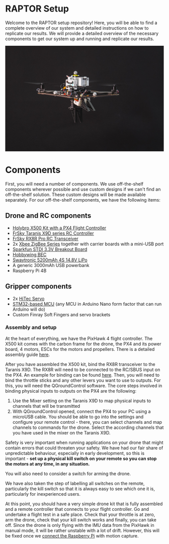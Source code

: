 # RAPTOR Setup

Welcome to the RAPTOR setup repository! Here, you will be able to find a complete overview of our system and detailed instructions on how to replicate our results. We will provide a detailed overview of the necessary components to get our system up and running and replicate our results.

![RAPTOR flying](images/DSC07535.jpg)

# Components

First, you will need a number of components. We use off-the-shelf components wherever possible and use custom designs if we can't find an off-the-shelf solution. These custom designs will be made available separately. For our off-the-shelf components, we have the following items:

## Drone and RC components

- [Holybro X500 Kit with a PX4 Flight Controller](https://shop.holybro.com/x500-kit_p1180.html)
- [FrSky Taranis X9D series RC Controller](https://www.frsky-rc.com/product/taranis-x9d-plus-2019/)
- [FrSky RX8R Pro RC Transceiver](https://www.frsky-rc.com/product/rx8r/)
- 2x [Xbee ZigBee Series](https://www.digi.com/products/models/xb3-24z8pt) together with carrier boards with a mini-USB port
- [Sparkfun STDI 3.3V Breakout Board](https://www.sparkfun.com/products/9873)
- [Hobbywing BEC](https://www.conrad.ch/de/p/hobbywing-bec-spannungsregler-6-25-2-v-2108346.html)
- [Swaytronic 5200mAh 4S 14.8V LiPo](https://www.swaytronic.ch/SWAYTRONIC-LiPo-4S-14.8V-5200mAh-85C-170C-XT90)
- A generic 3000mAh USB powerbank
- Raspberry Pi 4B

## Gripper components

- 2x [HiTec Servo](https://www.conrad.ch/de/p/hitec-standard-servo-hsb-9360th-digital-servo-getriebe-material-stahl-vernickelt-stecksystem-jr-1081927.html)
- [STM32-based MCU](https://www.st.com/en/evaluation-tools/nucleo-l432kc.html) (any MCU in Arduino Nano form factor that can run Arduino will do)
- Custom Finray Soft Fingers and servo brackets

  
### Assembly and setup

At the heart of everything, we have the PixHawk 4 flight controller. The X500 kit comes with the carbon frame for the drone, the PX4 and its power board, 4 motors, ESCs for the motors and propellers. There is a detailed assembly guide [here](https://www.youtube.com/watch?v=mNsxkGMAofc). 

After you have assembled the X500 kit, bind the RX8R transceiver to the Taranis X9D. The RX8R will need to be connected to the RC/SBUS input on the PX4. An example for binding can be found [here](https://www.youtube.com/watch?v=1IYg5mQdLVI). Then, you will need to bind the throttle sticks and any other levers you want to use to outputs. For this, you will need the QGroundControl software. The core steps involved in binding physical inputs to outputs on the PX4 are the following:

1. Use the Mixer setting on the Taranis X9D to map physical inputs to channels that will be transmitted
2. With QGroundControl opened, connect the PX4 to your PC using a microUSB cable. You should be able to go into the settings and configure your remote control - there, you can select channels and map channels to commands for the drone. Select the according channels that you have used in the mixer on the Taranis X9D. 

Safety is very important when running applications on your drone that might contain errors that could threaten your safety. We have had our fair share of unpredictable behaviour, especially in early development, so this is important - **set up a physical kill switch on your remote so you can stop the motors at any time, in any situation.**

You will also need to consider a switch for arming the drone.

We have also taken the step of labelling all switches on the remote, particularly the kill switch so that it is always easy to see which one it is, particularly for inexperienced users.

At this point, you should have a very simple drone kit that is fully assembled and a remote controller that connects to your flight controller. Go and undertake a flight test in a safe place. Check that your throttle is at zero, arm the drone, check that your kill switch works and finally, you can take off. Since the drone is only flying with the IMU data from the PixHawk in manual mode, it will be rather unstable with a lot of drift. However, this will be fixed once we [connect the Raspberry Pi](mocap_setup.md) with motion capture.








